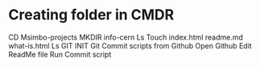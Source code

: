 # Creating folder in CMDR

CD Msimbo-projects
MKDIR info-cern
Ls
Touch index.html readme.md what-is.html
Ls
GIT INIT
Git Commit scripts from Github
Open Github
Edit ReadMe file
Run Commit script
